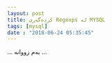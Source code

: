 ```yaml
---
layout: post
title: کردەگەری Regexps لە MYSQL
tags: [mysql]
date : "2018-06-24 05:35:45"
---
```


... بەم زووانە ... 